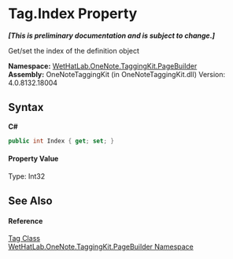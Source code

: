 # Tag.Index Property 
 _**\[This is preliminary documentation and is subject to change.\]**_

Get/set the index of the definition object

**Namespace:**&nbsp;<a href="56352230-71f2-f4b7-63a8-983965663af5">WetHatLab.OneNote.TaggingKit.PageBuilder</a><br />**Assembly:**&nbsp;OneNoteTaggingKit (in OneNoteTaggingKit.dll) Version: 4.0.8132.18004

## Syntax

**C#**<br />
``` C#
public int Index { get; set; }
```


#### Property Value
Type: Int32

## See Also


#### Reference
<a href="f84aa4b9-4734-c115-b8ef-beb07a0254d1">Tag Class</a><br /><a href="56352230-71f2-f4b7-63a8-983965663af5">WetHatLab.OneNote.TaggingKit.PageBuilder Namespace</a><br />